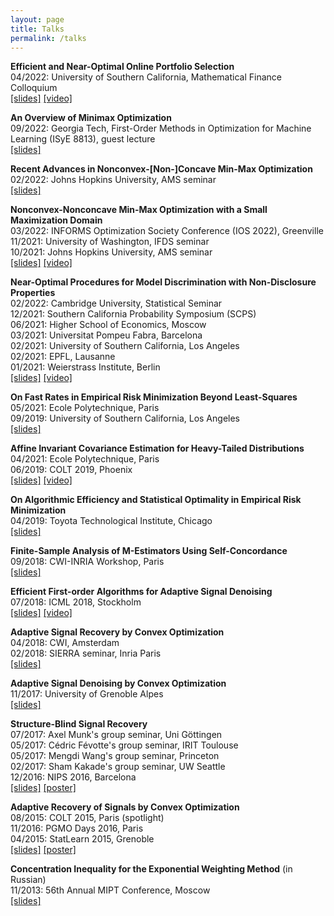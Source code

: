 ```yaml
---
layout: page
title: Talks
permalink: /talks
---
```

  
  
__Efficient and Near-Optimal Online Portfolio Selection__  
04/2022: University of Southern California, Mathematical Finance Colloquium   
[[slides]](assets/slides/slides-portfolio.pdf) 
[[video]](https://www.youtube.com/watch?v=g8PelyJES00)  


__An Overview of Minimax Optimization__  
09/2022: Georgia Tech,  First-Order Methods in Optimization for Machine Learning (ISyE 8813), guest lecture  
[[slides]](assets/slides/slides-minimax-GATech.pdf)  


__Recent Advances in Nonconvex-[Non-]Concave Min-Max Optimization__  
02/2022: Johns Hopkins University, AMS seminar  
[[slides]](assets/slides/slides-min-max.pdf)  


__Nonconvex-Nonconcave Min-Max Optimization with a Small Maximization Domain__  
03/2022: INFORMS Optimization Society Conference (IOS 2022), Greenville   
11/2021: University of Washington, IFDS seminar  
10/2021: Johns Hopkins University, AMS seminar  
[[slides]](assets/slides/slides-small-domain.pdf) 
[[video]](https://www.youtube.com/watch?v=bAwqZaFe4vA&ab_channel=DmitriiOstrovskii)  


__Near-Optimal Procedures for Model Discrimination with Non-Disclosure Properties__  
02/2022: Cambridge University, Statistical Seminar   
12/2021: Southern California Probability Symposium (SCPS)  
06/2021: Higher School of Economics, Moscow  
03/2021: Universitat Pompeu Fabra, Barcelona  
02/2021: University of Southern California, Los Angeles  
02/2021: EPFL, Lausanne   
01/2021: Weierstrass Institute, Berlin  
[[slides]](assets/slides/slides-Newton-testing.pdf) 
[[video]](https://www.youtube.com/watch?v=s8TyXOuNlj4&ab_channel=DmitriiOstrovskii)  


__On Fast Rates in Empirical Risk Minimization Beyond Least-Squares__  
05/2021: Ecole Polytechnique, Paris  
09/2019: University of Southern California, Los Angeles  
[[slides]](assets/slides/USC-Epstein-seminar-handout.pdf)  


__Affine Invariant Covariance Estimation for Heavy-Tailed Distributions__  
04/2021: Ecole Polytechnique, Paris  
06/2019: COLT 2019, Phoenix  
[[slides]](/assets/slides/colt19-heavy-covariance.pdf) 
[[video]](https://www.youtube.com/watch?v=wNsb29RQK3o)  


__On Algorithmic Efficiency and Statistical Optimality in Empirical Risk Minimization__  
04/2019: Toyota Technological Institute, Chicago  
[[slides]](/assets/slides/TTIC-talk-2019.pdf)


__Finite-Sample Analysis of M-Estimators Using Self-Concordance__  
09/2018: CWI-INRIA Workshop, Paris  
[[slides]](/assets/slides/selfconc-CWI-workshop-slides.pdf)
 
 
 __Efficient First-order Algorithms for Adaptive Signal Denoising__  
07/2018: ICML 2018, Stockholm  
[[slides]](assets/slides/algorec-icml18_back.pdf) 
[[video]](https://www.youtube.com/watch?v=ObTNWzgemOs&t=6360s)
 
 
 __Adaptive Signal Recovery by Convex Optimization__  
04/2018: CWI, Amsterdam  
02/2018: SIERRA seminar, Inria Paris  
[[slides]](assets/slides/ostrovskii-sierra-handout.pdf)
 

__Adaptive Signal Denoising by Convex Optimization__  
11/2017: University of Grenoble Alpes  
[[slides]](assets/slides/ostrovskii-jdd-2017.pdf)
    
  
__Structure-Blind Signal Recovery__         
07/2017: Axel Munk's group seminar, Uni Göttingen  
05/2017: Cédric Févotte's group seminar, IRIT Toulouse  
 05/2017: Mengdi Wang's group seminar, Princeton  
02/2017: Sham Kakade's group seminar, UW Seattle  
12/2016: NIPS 2016, Barcelona  
[[slides]](assets/slides/slides-Goettingen-2017.pdf) 
[[poster]](assets/posters/nips2016-poster.pdf)


__Adaptive Recovery of Signals by Convex Optimization__  
08/2015: COLT 2015, Paris (spotlight)  
11/2016: PGMO Days 2016, Paris  
04/2015: StatLearn 2015, Grenoble  
[[slides]](assets/slides/colt2015-slides.pdf) 
[[poster]](assets/posters/colt2015-poster.pdf) 


__Concentration Inequality for the Exponential Weighting Method__ (in Russian)  
11/2013: 56th Annual MIPT Conference, Moscow  
[[slides]](assets/slides/mipt2014-MSc-slides.pdf)